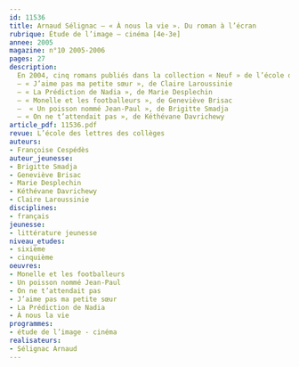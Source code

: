 ```yaml
---
id: 11536
title: Arnaud Sélignac – « À nous la vie ». Du roman à l’écran
rubrique: Étude de l’image – cinéma [4e-3e]
annee: 2005
magazine: n°10 2005-2006
pages: 27
description: 
  En 2004, cinq romans publiés dans la collection « Neuf » de l’école des loisirs ont été adaptés par Arnaud Sélignac pour France 3. Le DVD de ces adaptations vient d’être édité par le Scéren-CNDP. Les pistes de travail et de réflexion présentées dans cet article permettent aux enseignants de s’orienter dans leur approche du contenu littéraire et de l’adaptation cinématographique de ces ouvrages. Chaque roman raconte comment le personnage principal, une jeune fille ou un jeune garçon d’une dizaine d’années, s’est retrouvé à un moment important de sa vie, confronté à des situations aussi difficiles, délicates ou brutales que celles de ne pas chercher à être autre chose que soi-même, d’affronter un danger, de faire accepter et d’assumer un choix personnel ou d’admettre la différence comme source d’enrichissement. Ces histoires de vie montrent de façon optimiste, émouvante ou drôle, des enfants en bonne voie vers l’adolescence.
  – « J’aime pas ma petite sœur », de Claire Laroussinie
  – « La Prédiction de Nadia », de Marie Desplechin
  – « Monelle et les footballeurs », de Geneviève Brisac
  –  « Un poisson nommé Jean-Paul », de Brigitte Smadja
  – « On ne t’attendait pas », de Kéthévane Davrichewy
article_pdf: 11536.pdf
revue: L’école des lettres des collèges
auteurs:
- Françoise Cespédès
auteur_jeunesse:
- Brigitte Smadja
- Geneviève Brisac
- Marie Desplechin
- Kéthévane Davrichewy
- Claire Laroussinie
disciplines:
- français
jeunesse:
- littérature jeunesse
niveau_etudes:
- sixième
- cinquième
oeuvres:
- Monelle et les footballeurs
- Un poisson nommé Jean-Paul
- On ne t’attendait pas
- J’aime pas ma petite sœur
- La Prédiction de Nadia
- À nous la vie
programmes:
- étude de l’image - cinéma
realisateurs:
- Sélignac Arnaud
---
```

